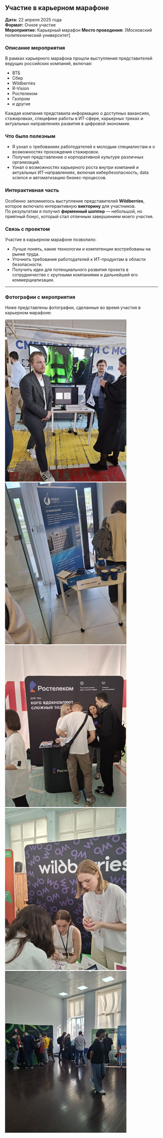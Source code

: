 ## Участие в карьерном марафоне

**Дата:** 22 апреля 2025 года  
**Формат:** Очное участие  
**Мероприятие:** Карьерный марафон 
**Место проведения:** [Московский политехнический университет]  

### Описание мероприятия

В рамках карьерного марафона прошли выступления представителей ведущих российских компаний, включая:

- ВТБ  
- Сбер  
- Wildberries  
- R-Vision  
- Ростелеком  
- Газпром  
- и другие

Каждая компания представила информацию о доступных вакансиях, стажировках, специфике работы в ИТ-сфере, карьерных треках и актуальных направлениях развития в цифровой экономике.

### Что было полезным

- Я узнал о требованиях работодателей к молодым специалистам и о возможностях прохождения стажировок.
- Получил представление о корпоративной культуре различных организаций.
- Узнал о возможностях карьерного роста внутри компаний и актуальных ИТ-направлениях, включая кибербезопасность, data science и автоматизацию бизнес-процессов.

### Интерактивная часть

Особенно запомнилось выступление представителей **Wildberries**, которое включало интерактивную **викторину** для участников.  
По результатам я получил **фирменный шоппер** — небольшой, но приятный бонус, который стал отличным завершением моего участия.

### Связь с проектом

Участие в карьерном марафоне позволило:

- Лучше понять, какие технологии и компетенции востребованы на рынке труда.
- Уточнить требования работодателей к ИТ-продуктам в области безопасности.
- Получить идеи для потенциального развития проекта в сотрудничестве с крупными компаниями и дальнейшей его коммерциализации.

---

### Фотографии с мероприятия

Ниже представлены фотографии, сделанные во время участия в карьерном марафоне:

<img src = "../site/img/image1.jpg" width=400 />
<img src = "../site/img/image2.jpg" width=400 />
<img src = "../site/img/image3.jpg" width=400 />
<img src = "../site/img/image4.jpg" width=400 />
<img src = "../site/img/image5.jpg" width=400 />

